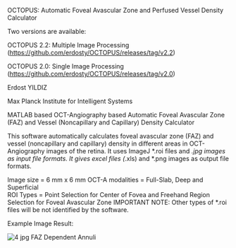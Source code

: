 OCTOPUS: Automatic Foveal Avascular Zone and Perfused Vessel Density Calculator

Two versions are available:

OCTOPUS 2.2: Multiple Image Processing (https://github.com/erdosty/OCTOPUS/releases/tag/v2.2)

OCTOPUS 2.0: Single Image Processing (https://github.com/erdosty/OCTOPUS/releases/tag/v2.0)

Erdost YILDIZ

Max Planck Institute for Intelligent Systems


MATLAB based OCT-Angiography based Automatic Foveal Avascular Zone (FAZ) and Vessel (Noncapillary and Capillary) Density Calculator

This software automatically calculates foveal avascular zone (FAZ) and vessel (noncapillary and capillary) density in different areas in OCT-Angiography images of the retina. It uses ImageJ *.roi files and *.jpg images as input file formats. It gives excel files (*.xls) and *.png images as output file formats.

Image size = 6 mm x 6 mm
OCT-A modalities = Full-Slab, Deep and Superficial  
ROI Types = Point Selection for Center of Fovea and Freehand Region Selection for Foveal Avascular Zone
IMPORTANT NOTE: Other types of *.roi files will be not identified by the software.

Example Image Result:

![4 jpg FAZ Dependent Annuli](https://user-images.githubusercontent.com/39468513/131999285-4bdd71cc-7f4e-4e8d-97de-4447bd3922db.png)
